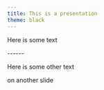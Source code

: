 ```yaml
---
title: This is a presentation
theme: black
---
```

Here is some text

\------

Here is some other text

on another slide
